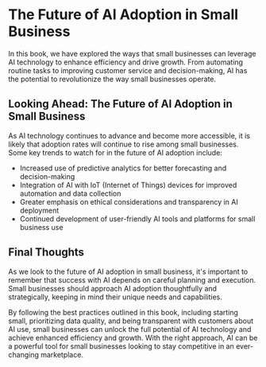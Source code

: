 The Future of AI Adoption in Small Business
==================================================================

In this book, we have explored the ways that small businesses can leverage AI technology to enhance efficiency and drive growth. From automating routine tasks to improving customer service and decision-making, AI has the potential to revolutionize the way small businesses operate.

Looking Ahead: The Future of AI Adoption in Small Business
----------------------------------------------------------

As AI technology continues to advance and become more accessible, it is likely that adoption rates will continue to rise among small businesses. Some key trends to watch for in the future of AI adoption include:

* Increased use of predictive analytics for better forecasting and decision-making
* Integration of AI with IoT (Internet of Things) devices for improved automation and data collection
* Greater emphasis on ethical considerations and transparency in AI deployment
* Continued development of user-friendly AI tools and platforms for small business use

Final Thoughts
--------------

As we look to the future of AI adoption in small business, it's important to remember that success with AI depends on careful planning and execution. Small businesses should approach AI adoption thoughtfully and strategically, keeping in mind their unique needs and capabilities.

By following the best practices outlined in this book, including starting small, prioritizing data quality, and being transparent with customers about AI use, small businesses can unlock the full potential of AI technology and achieve enhanced efficiency and growth. With the right approach, AI can be a powerful tool for small businesses looking to stay competitive in an ever-changing marketplace.
